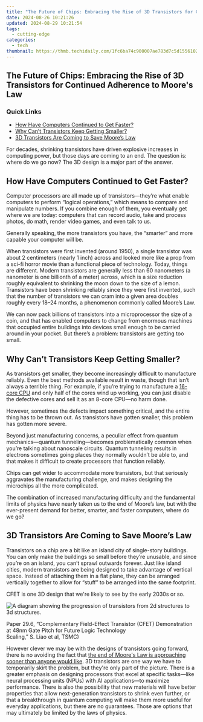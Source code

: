 ```yaml
---
title: "The Future of Chips: Embracing the Rise of 3D Transistors for Continued Adherence to Moore's Law"
date: 2024-08-26 10:21:26
updated: 2024-08-29 10:21:54
tags:
  - cutting-edge
categories:
  - tech
thumbnail: https://thmb.techidaily.com/1fc6ba74c900007ae783d7c5d15561029afe7a276cbf090aca63438453de7715.jpg
---
```


## The Future of Chips: Embracing the Rise of 3D Transistors for Continued Adherence to Moore's Law

### Quick Links

* [How Have Computers Continued to Get Faster?](https://eaxpv-info.techidaily.com/updated-historical-insights-the-most-relevant-youtube-channels-for-learners-for-2024/)
* [Why Can’t Transistors Keep Getting Smaller?](https://fox-cloud.techidaily.com/updated-unveiling-superior-viewing-with-a-closer-examination-of-p2715q/)
* [3D Transistors Are Coming to Save Moore’s Law](https://android-transfer.techidaily.com/in-2024-how-to-transfer-text-messages-from-poco-f5-pro-5g-to-new-phone-drfone-by-drfone-transfer-from-android-transfer-from-android/)

 For decades, shrinking transistors have driven explosive increases in computing power, but those days are coming to an end. The question is: where do we go now? The 3D design is a major part of the answer.

##  How Have Computers Continued to Get Faster?

 Computer processors are all made up of transistors—they’re what enable computers to perform “logical operations,” which means to compare and manipulate numbers. If you combine enough of them, you eventually get where we are today: computers that can record audio, take and process photos, do math, render video games, and even talk to us.

 Generally speaking, the more transistors you have, the “smarter” and more capable your computer will be.

 When transistors were first invented (around 1950), a single transistor was about 2 centimeters (nearly 1 inch) across and looked more like a prop from a sci-fi horror movie than a functional piece of technology. Today, things are different. Modern transistors are generally less than 60 nanometers (a nanometer is one billionth of a meter) across, which is a size reduction roughly equivalent to shrinking the moon down to the size of a lemon. Transistors have been shrinking reliably since they were first invented, such that the number of transistors we can cram into a given area doubles roughly every 18–24 months, a phenomenon commonly called Moore’s Law.

 We can now pack billions of transistors into a microprocessor the size of a coin, and that has enabled computers to change from enormous machines that occupied entire buildings into devices small enough to be carried around in your pocket. But there’s a problem: transistors are getting too small.

##  Why Can’t Transistors Keep Getting Smaller?

 As transistors get smaller, they become increasingly difficult to manufacture reliably. Even the best methods available result in waste, though that isn’t always a terrible thing. For example, if you’re trying to manufacture a [16-core CPU](https://facebook-video-share.techidaily.com/updated-elite-stabilization-solutions-for-video-creators-for-2024/) and only half of the cores wind up working, you can just disable the defective cores and sell it as an 8-core CPU—no harm done.

 However, sometimes the defects impact something critical, and the entire thing has to be thrown out. As transistors have gotten smaller, this problem has gotten more severe.

 Beyond just manufacturing concerns, a peculiar effect from quantum mechanics—quantum tunneling—becomes problematically common when you’re talking about nanoscale circuits. Quantum tunneling results in electrons sometimes going places they normally wouldn’t be able to, and that makes it difficult to create processors that function reliably.

 Chips can get wider to accommodate more transistors, but that seriously aggravates the manufacturing challenge, and makes designing the microchips all the more complicated.

 The combination of increased manufacturing difficulty and the fundamental limits of physics have nearly taken us to the end of Moore’s law, but with the ever-present demand for better, smarter, and faster computers, where do we go?

##  3D Transistors Are Coming to Save Moore’s Law

 Transistors on a chip are a bit like an island city of single-story buildings. You can only make the buildings so small before they’re unusable, and since you’re on an island, you can’t sprawl outwards forever. Just like island cities, modern transistors are being designed to take advantage of vertical space. Instead of attaching them in a flat plane, they can be arranged vertically together to allow for “stuff” to be arranged into the same footprint.

 CFET is one 3D design that we're likely to see by the early 2030s or so.

![A diagram showing the progression of transistors from 2d structures to 3d structures.](https://static1.howtogeekimages.com/wordpress/wp-content/uploads/2024/07/figure_1_300dpi-1.jpg) 

Paper 29.6, “Complementary Field-Effect Transistor (CFET) Demonstration at 48nm Gate Pitch for Future Logic Technology  
Scaling,” S. Liao et al, TSMC)

 However clever we may be with the designs of transistors going forward, there is no avoiding the fact that [the end of Moore's Law is approaching sooner than anyone would like](https://blog-min.techidaily.com/how-to-remove-google-frp-lock-on-huawei-by-drfone-android-unlock-remove-google-frp/). 3D transistors are one way we have to temporarily skirt the problem, but they're only part of the picture. There is a greater emphasis on designing processors that excel at specific tasks—like neural processing units (NPUs) with AI applications—to maximize performance. There is also the possibility that new materials will have better properties that allow next-generation transistors to shrink even further, or that a breakthrough in quantum computing will make them more useful for everyday applications, but there are no guarantees. Those are options that may ultimately be limited by the laws of physics.

<ins class="adsbygoogle"
     style="display:block"
     data-ad-format="autorelaxed"
     data-ad-client="ca-pub-7571918770474297"
     data-ad-slot="1223367746"></ins>



<ins class="adsbygoogle"
     style="display:block"
     data-ad-client="ca-pub-7571918770474297"
     data-ad-slot="8358498916"
     data-ad-format="auto"
     data-full-width-responsive="true"></ins>
